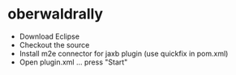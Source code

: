 # oberwaldrally

* Download Eclipse
* Checkout the source
* Install m2e connector for jaxb plugin (use quickfix in pom.xml)
* Open plugin.xml ... press "Start"
